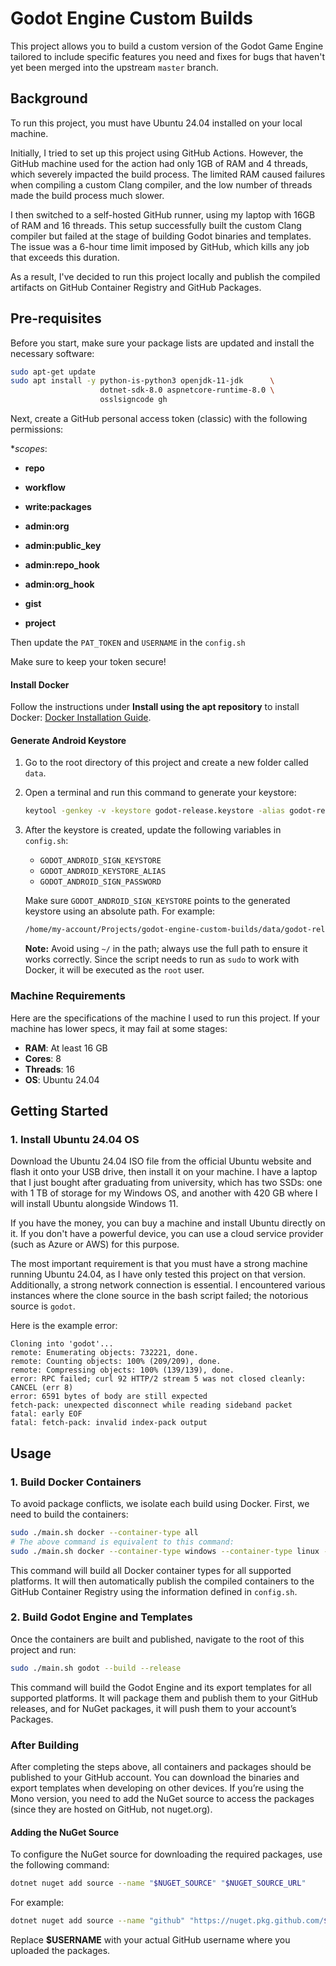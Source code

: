 # Godot Engine Custom Builds

This project allows you to build a custom version of the Godot Game Engine tailored to include specific features you need and fixes for bugs that haven't yet been merged into the upstream `master` branch.

## Background

To run this project, you must have Ubuntu 24.04 installed on your local machine.

Initially, I tried to set up this project using GitHub Actions. However, the GitHub machine used for the action had only 1GB of RAM and 4 threads, which severely impacted the build process. The limited RAM caused failures when compiling a custom Clang compiler, and the low number of threads made the build process much slower.

I then switched to a self-hosted GitHub runner, using my laptop with 16GB of RAM and 16 threads. This setup successfully built the custom Clang compiler but failed at the stage of building Godot binaries and templates. The issue was a 6-hour time limit imposed by GitHub, which kills any job that exceeds this duration.

As a result, I've decided to run this project locally and publish the compiled artifacts on GitHub Container Registry and GitHub Packages.

## Pre-requisites

Before you start, make sure your package lists are updated and install the necessary software:

```bash
sudo apt-get update
sudo apt install -y python-is-python3 openjdk-11-jdk      \
                    dotnet-sdk-8.0 aspnetcore-runtime-8.0 \
                    osslsigncode gh
```

Next, create a GitHub personal access token (classic) with the following permissions:

**scopes*:
  - **repo**

  - **workflow**

  - **write:packages**

  - **admin:org**
  - **admin:public_key**
  - **admin:repo_hook**
  - **admin:org_hook**

  - **gist**

  - **project**

Then update the `PAT_TOKEN` and `USERNAME` in the `config.sh`


Make sure to keep your token secure!


#### Install Docker

Follow the instructions under **Install using the apt repository** to install Docker: [Docker Installation Guide](https://docs.docker.com/engine/install/ubuntu/#install-using-the-repository).

#### Generate Android Keystore

1. Go to the root directory of this project and create a new folder called `data`.
2. Open a terminal and run this command to generate your keystore:

   ```bash
   keytool -genkey -v -keystore godot-release.keystore -alias godot-release -keyalg RSA -keysize 2048 -validity 10000
   ```

3. After the keystore is created, update the following variables in `config.sh`:
   - `GODOT_ANDROID_SIGN_KEYSTORE`
   - `GODOT_ANDROID_KEYSTORE_ALIAS`
   - `GODOT_ANDROID_SIGN_PASSWORD`

   Make sure `GODOT_ANDROID_SIGN_KEYSTORE` points to the generated keystore using an absolute path. For example:

   ```bash
   /home/my-account/Projects/godot-engine-custom-builds/data/godot-release.keystore
   ```

   **Note:** Avoid using `~/` in the path; always use the full path to ensure it works correctly. Since the script needs to run as `sudo` to work with Docker, it will be executed as the `root` user.

### Machine Requirements

Here are the specifications of the machine I used to run this project. If your machine has lower specs, it may fail at some stages:

- **RAM**: At least 16 GB
- **Cores**: 8
- **Threads**: 16
- **OS**: Ubuntu 24.04

## Getting Started

### 1. Install Ubuntu 24.04 OS

Download the Ubuntu 24.04 ISO file from the official Ubuntu website and flash it onto your USB drive, then install it on your machine. I have a laptop that I just bought after graduating from university, which has two SSDs: one with 1 TB of storage for my Windows OS, and another with 420 GB where I will install Ubuntu alongside Windows 11.

If you have the money, you can buy a machine and install Ubuntu directly on it. If you don't have a powerful device, you can use a cloud service provider (such as Azure or AWS) for this purpose.

The most important requirement is that you must have a strong machine running Ubuntu 24.04, as I have only tested this project on that version. Additionally, a strong network connection is essential. I encountered various instances where the clone source in the bash script failed; the notorious source is `godot`.

Here is the example error:

```
Cloning into 'godot'...
remote: Enumerating objects: 732221, done.
remote: Counting objects: 100% (209/209), done.
remote: Compressing objects: 100% (139/139), done.
error: RPC failed; curl 92 HTTP/2 stream 5 was not closed cleanly: CANCEL (err 8)
error: 6591 bytes of body are still expected
fetch-pack: unexpected disconnect while reading sideband packet
fatal: early EOF
fatal: fetch-pack: invalid index-pack output
```


## Usage

### 1. Build Docker Containers

To avoid package conflicts, we isolate each build using Docker. First, we need to build the containers:

```bash
sudo ./main.sh docker --container-type all
# The above command is equivalent to this command:
sudo ./main.sh docker --container-type windows --container-type linux --container-type android --container-type ios --container-type osx --container-type web 
```

This command will build all Docker container types for all supported platforms. It will then automatically publish the compiled containers to the GitHub Container Registry using the information defined in `config.sh`.

### 2. Build Godot Engine and Templates

Once the containers are built and published, navigate to the root of this project and run:

```bash
sudo ./main.sh godot --build --release
```

This command will build the Godot Engine and its export templates for all supported platforms. It will package them and publish them to your GitHub releases, and for NuGet packages, it will push them to your account’s Packages.

### After Building

After completing the steps above, all containers and packages should be published to your GitHub account. You can download the binaries and export templates when developing on other devices. If you’re using the Mono version, you need to add the NuGet source to access the packages (since they are hosted on GitHub, not nuget.org).

#### Adding the NuGet Source

To configure the NuGet source for downloading the required packages, use the following command:

```bash
dotnet nuget add source --name "$NUGET_SOURCE" "$NUGET_SOURCE_URL"
```

For example:

```bash
dotnet nuget add source --name "github" "https://nuget.pkg.github.com/$USERNAME/index.json"
```

Replace **$USERNAME** with your actual GitHub username where you uploaded the packages.